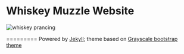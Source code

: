 Whiskey Muzzle Website
=========================

![whiskey prancing](http://axisofstevil.s3.amazonaws.com/stuff/prance.gif)

=========
Powered by [Jekyll](http://jekyllrb.com/); theme based on [Grayscale bootstrap theme ](http://ironsummitmedia.github.io/startbootstrap-grayscale/)
